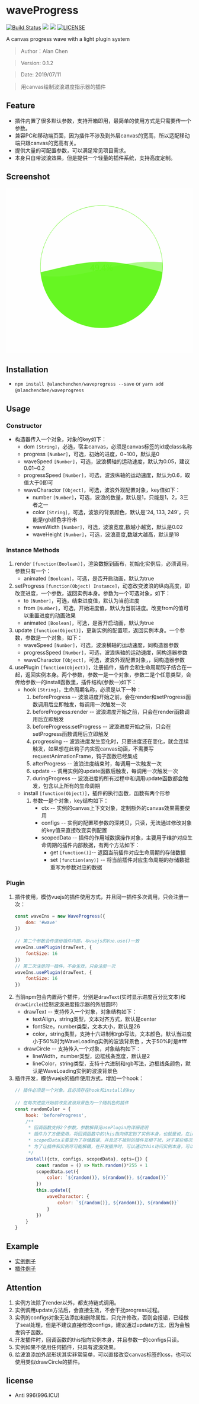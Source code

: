 # waveProgress

[![Build Status](https://travis-ci.com/alanchenchen/waveProgress.svg?branch=master)](https://travis-ci.com/alanchenchen/waveProgress)
![](https://img.shields.io/npm/v/@alanchenchen/waveprogress.svg)
![](https://img.shields.io/npm/dt/@alanchenchen/waveprogress.svg)
[![LICENSE](https://img.shields.io/badge/license-Anti%20996-blue.svg)](https://github.com/996icu/996.ICU/blob/master/LICENSE)

A canvas progress wave with a light plugin system
> Author：Alan Chen

> Version: 0.1.2

> Date: 2019/07/11

> 用canvas绘制波浪进度指示器的插件

## Feature
* 插件内置了很多默认参数，支持开箱即用，最简单的使用方式是只需要传一个参数。
* 兼容PC和移动端页面，因为插件不涉及到外层canvas的宽高，所以适配移动端只跟canvas的宽高有关。
* 提供大量的可配置参数，可以满足常见项目需求。
* 本身只自带波浪效果，但是提供一个轻量的插件系统，支持高度定制。

## Screenshot
![](./screenshot/wave.gif)

## Installation
* `npm install @alanchenchen/waveprogress --save` or `yarn add @alanchenchen/waveprogress`

## Usage
### Constructor
* 构造器传入一个对象，对象的key如下：
    * dom `[String]`，必选，宿主canvas，必须是canvas标签的id或class名称
    * progress `[Number]`，可选，初始的进度，0~100，默认是0
    * waveSpeed `[Number]`，可选，波浪横轴的运动速度，默认为0.05，建议0.01~0.2
    * progressSpeed `[Number]`，可选，波浪纵轴的运动速度，默认为0.6，取值大于0即可
    * waveCharactor `[Object]`，可选，波浪外观配置对象，key值如下：
        * number `[Number]`，可选，波浪的数量，默认是1，只能是1，2，3三者之一
        * color `[String]`，可选，波浪的背景颜色，默认是'24, 133, 249'，只能是rgb颜色字符串
        * waveWidth `[Number]`，可选，波浪宽度,数越小越宽，默认是0.02
        * waveHeight `[Number]`，可选，波浪高度,数越大越高，默认是18
### Instance Methods
1. render `[function(Boolean)]`，渲染数据到画布，初始化实例后，必须调用，参数只有一个：
    * animated `[Boolean]`，可选，是否开启动画，默认为true
2. setProgress `[function(Object) Instance]`，动态改变波浪的纵向高度，即改变进度，一个参数，返回实例本身。参数为一个可选对象，如下：
    * to `[Number]`，可选，结束进度值，默认为当前进度
    * from `[Number]`，可选，开始进度值，默认为当前进度。改变from的值可以重置进度的动画效果
    * animated `[Boolean]`，可选，是否开启动画，默认为true
3. update `[function(Object)]`，更新实例的配置项，返回实例本身。一个参数，参数是一个对象，如下：
    * waveSpeed `[Number]`，可选，波浪横轴的运动速度，同构造器参数
    * progressSpeed `[Number]`，可选，波浪纵轴的运动速度，同构造器参数
    * waveCharactor `[Object]`，可选，波浪外观配置对象，，同构造器参数
4. usePlugin `[function(Object)]`，注册插件，插件会和生命周期钩子结合在一起，返回实例本身。两个参数，参数一是一个对象，参数二是个任意类型，会传给参数一的install函数里，插件结构(参数一)如下：
    * hook `[String]`，生命周期名称，必须是以下一种：
        1. beforeProgress -- 波浪进度开始之前，会在render和setProgress函数调用后立即触发，每调用一次触发一次
        2. beforeProgress:render -- 波浪进度开始之前，只会在render函数调用后立即触发
        3. beforeProgress:setProgress -- 波浪进度开始之前，只会在setProgress函数调用后立即触发
        4. progressing -- 波浪进度发生变化时，只要进度还在变化，就会连续触发，如果想在此钩子内实现canvas动画，不需要写requestAnimationFrame，钩子函数已经集成
        5. afterProgress -- 波浪进度结束时，每调用一次触发一次
        6. update -- 调用实例的update函数后触发，每调用一次触发一次
        7. duringProgress -- 波浪进度的所有过程中和调用update函数都会触发，包含以上所有的生命周期
    * install `[function(Object)]`，插件的执行函数，函数有两个形参
        1. 参数一是个对象，key结构如下：
            * ctx -- 实例的canvas上下文对象，定制额外的canvas效果需要使用
            * configs -- 实例的配置项参数的深拷贝，只读，无法通过修改对象的key值来直接改变实例配置
            * scopedData -- 插件的作用域数据操作对象，主要用于维护对应生命周期的插件内部数据，有两个方法如下：
                * get `[function()]`-- 返回当前插件对应生命周期的存储数据
                * set `[function(any)]` -- 将当前插件对应生命周期的存储数据重写为参数对应的数据

### Plugin
1. 插件使用，模仿vuejs的插件使用方式，并且同一插件多次调用，只会注册一次：
    ```js
    const waveIns = new WaveProgress({
        dom: '#wave'
    })

    // 第二个参数会传递给插件内部，与vuejs的Vue.use()一致
    waveIns.usePlugin(drawText, {
        fontSize: 16
    })
    // 第二次注册同一插件，不会生效，只会注册一次
    waveIns.usePlugin(drawText, {
        fontSize: 16
    })
    ```
2. 当前npm包会内置两个插件，分别是`drawText`(实时显示进度百分比文本)和`drawCircle`(绘制波浪进度指示器的外层圆环)
    * drawText -- 支持传入一个对象，对象结构如下：
        * textAlign，string类型，文本对齐方式，默认是center
        * fontSize，number类型，文本大小，默认是26
        * color，string类型，支持十六进制和rgb写法，文本颜色，默认当进度小于50%时为WaveLoading实例的波浪背景色 ，大于50%时是#fff
    * drawCircle -- 支持传入一个对象，对象结构如下：
        * lineWidth，number类型，边框线条宽度，默认是2
        * lineColor，string类型，支持十六进制和rgb写法，边框线条颜色，默认是WaveLoading实例的波浪背景色
3. 插件开发，模仿vuejs的插件使用方式，增加一个hook：
    ```js
    // 插件必须是一个对象，且必须存在hook和install的key

    // 在每次进度开始前改变波浪背景色为一个随机色的插件
    const randomColor = {
        hook: 'beforeProgress',
        /**
         * 回调函数支持2个参数，参数解释见usePlugin的详细说明
         * 插件为了方便使用，将回调函数中的this指向绑定到了实例本身，也就是说，在install里，可以通过this调用实例的多个方法
         * scopedData主要是为了存储数据，并且还不被别的插件互相干扰，对于某些情况非常有用
         * 为了让插件和实例尽可能解耦，在开发插件时，可以通过this访问实例本身，可以通过configs读取实例属性，可以通过scopedData来存储或重写插件本身需要的数据，这样让插件更加具有可玩性！
         */
        install({ctx, configs, scopedData}, opts={}) {
            const random = () => Math.random()*255 + 1
            scopedData.set({
                color: `${random()}, ${random()}, ${random()}`
            })
            this.update({
                waveCharactor: {
                    color: `${random()}, ${random()}, ${random()}`
                }
            })
        }
    }
    ```
## Example
* [实例例子](./example/wave.html)
* [插件例子](./src/plugins/drawText.js)

## Attention
1. 实例方法除了render以外，都支持链式调用。
2. 实例调用update方法后，会直接生效，不会干扰progress过程。
3. 实例的configs对象无法添加和删除属性，只允许修改，否则会报错，已经做了seal处理，但是不建议直接修改configs，建议通过update方法，因为会触发钩子函数。
4. 开发插件时，回调函数的this指向实例本身，并且参数一的configs只读。
5. 实例如果不使用任何插件，只具有波浪效果。
6. 给波浪添加外层形状其实非常简单，可以直接改变canvas标签的css，也可以使用类似drawCircle的插件。

## license
* Anti 996(996.ICU)